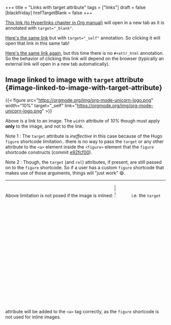 +++
title = "Links with target attribute"
tags = ["links"]
draft = false
[blackfriday]
  hrefTargetBlank = false
+++

<a href="https://orgmode.org/manual/Hyperlinks.html" target="_blank" rel="noopener">This link (to Hyperlinks chapter in Org manual)</a> will open in a new tab
as it is annotated with `target="_blank"`.

<a href="https://orgmode.org/manual/Hyperlinks.html" target="_self">Here's the same link</a> but with `target="_self"` annotation. So
clicking it will open that link in this same tab!

[Here's the same link again](https://orgmode.org/manual/Hyperlinks.html), but this time there is no `#+attr_html`
annotation. So the behavior of clicking this link will depend on the
browser (typically an external link will open in a new tab
automatically).


## Image linked to image with `target` attribute {#image-linked-to-image-with-target-attribute}

{{< figure src="https://orgmode.org/img/org-mode-unicorn-logo.png" width="10%" target="_self" link="https://orgmode.org/img/org-mode-unicorn-logo.png" >}}

Above is a link to an image. The `width` attribute of _10%_ though
must apply **only** to the image, and not to the link.

Note 1
: The `target` attribute is _ineffective_ in this case
    because of the Hugo `figure` shortcode limitation.. there
    is no way to pass the `target` or any other attribute to
    the `<a>` element inside the `<figure>` element that the
    `figure` shortcode constructs (commit [e92fcf00](https://github.com/kaushalmodi/ox-hugo/commit/e92fcf00)).

Note 2
: Though, the `target` (and `rel`) attributes, if present,
    are still passed on to the `figure` shortcode. So if a
    user has a custom `figure` shortcode that makes use of
    those arguments, things will "just work" :smile:.

---

Above limitation is not posed if the image is inlined:
<a href="https://orgmode.org/img/org-mode-unicorn-logo.png" target="_self"><img src="https://orgmode.org/img/org-mode-unicorn-logo.png" alt="org-mode-unicorn-logo.png" width="10%" /></a> i.e. the `target`
attribute will be added to the `<a>` tag correctly, as the `figure`
shortcode is not used for inline images.
